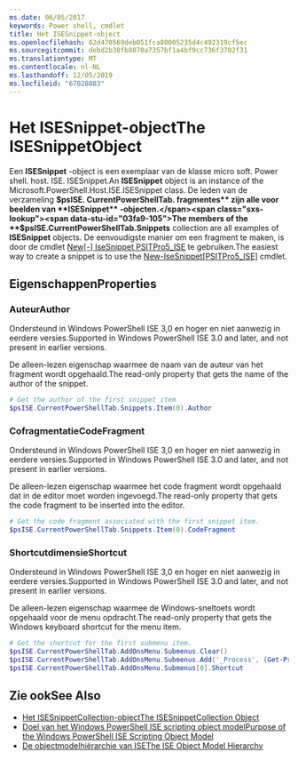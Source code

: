 ```yaml
---
ms.date: 06/05/2017
keywords: Power shell, cmdlet
title: Het ISESnippet-object
ms.openlocfilehash: 62d470569deb051fca80005235d4c492319cf5ec
ms.sourcegitcommit: debd2b38fb8070a7357bf1a4bf9cc736f3702f31
ms.translationtype: MT
ms.contentlocale: nl-NL
ms.lasthandoff: 12/05/2019
ms.locfileid: "67028883"
---
```

# <a name="the-isesnippetobject"></a><span data-ttu-id="03fa9-103">Het ISESnippet-object</span><span class="sxs-lookup"><span data-stu-id="03fa9-103">The ISESnippetObject</span></span>

<span data-ttu-id="03fa9-104">Een **ISESnippet** -object is een exemplaar van de klasse micro soft. Power shell. host. ISE. ISESnippet.</span><span class="sxs-lookup"><span data-stu-id="03fa9-104">An **ISESnippet** object is an instance of the Microsoft.PowerShell.Host.ISE.ISESnippet class.</span></span> <span data-ttu-id="03fa9-105">De leden van de verzameling **$psISE. CurrentPowerShellTab. fragmentes** zijn alle voor beelden van **ISESnippet** -objecten.</span><span class="sxs-lookup"><span data-stu-id="03fa9-105">The members of the **$psISE.CurrentPowerShellTab.Snippets** collection are all examples of **ISESnippet** objects.</span></span> <span data-ttu-id="03fa9-106">De eenvoudigste manier om een fragment te maken, is door de cmdlet [New&#91;-&#93; IseSnippet PSITPro5_ISE](https://technet.microsoft.com/library/0a6339a3-2683-4a8e-8929-90ad9a95c3e0) te gebruiken.</span><span class="sxs-lookup"><span data-stu-id="03fa9-106">The easiest way to create a snippet is to use the [New-IseSnippet&#91;PSITPro5_ISE&#93;](https://technet.microsoft.com/library/0a6339a3-2683-4a8e-8929-90ad9a95c3e0) cmdlet.</span></span>

## <a name="properties"></a><span data-ttu-id="03fa9-107">Eigenschappen</span><span class="sxs-lookup"><span data-stu-id="03fa9-107">Properties</span></span>

### <a name="author"></a><span data-ttu-id="03fa9-108">Auteur</span><span class="sxs-lookup"><span data-stu-id="03fa9-108">Author</span></span>

<span data-ttu-id="03fa9-109">Ondersteund in Windows PowerShell ISE 3,0 en hoger en niet aanwezig in eerdere versies.</span><span class="sxs-lookup"><span data-stu-id="03fa9-109">Supported in Windows PowerShell ISE 3.0 and later, and not present in earlier versions.</span></span>

<span data-ttu-id="03fa9-110">De alleen-lezen eigenschap waarmee de naam van de auteur van het fragment wordt opgehaald.</span><span class="sxs-lookup"><span data-stu-id="03fa9-110">The read-only property that gets the name of the author of the snippet.</span></span>

```powershell
# Get the author of the first snippet item
$psISE.CurrentPowerShellTab.Snippets.Item(0).Author
```

### <a name="codefragment"></a><span data-ttu-id="03fa9-111">Cofragmentatie</span><span class="sxs-lookup"><span data-stu-id="03fa9-111">CodeFragment</span></span>

<span data-ttu-id="03fa9-112">Ondersteund in Windows PowerShell ISE 3,0 en hoger en niet aanwezig in eerdere versies.</span><span class="sxs-lookup"><span data-stu-id="03fa9-112">Supported in Windows PowerShell ISE 3.0 and later, and not present in earlier versions.</span></span>

<span data-ttu-id="03fa9-113">De alleen-lezen eigenschap waarmee het code fragment wordt opgehaald dat in de editor moet worden ingevoegd.</span><span class="sxs-lookup"><span data-stu-id="03fa9-113">The read-only property that gets the code fragment to be inserted into the editor.</span></span>

```powershell
# Get the code fragment associated with the first snippet item.
$psISE.CurrentPowerShellTab.Snippets.Item(0).CodeFragment
```

### <a name="shortcut"></a><span data-ttu-id="03fa9-114">Shortcutdimensie</span><span class="sxs-lookup"><span data-stu-id="03fa9-114">Shortcut</span></span>

<span data-ttu-id="03fa9-115">Ondersteund in Windows PowerShell ISE 3,0 en hoger en niet aanwezig in eerdere versies.</span><span class="sxs-lookup"><span data-stu-id="03fa9-115">Supported in Windows PowerShell ISE 3.0 and later, and not present in earlier versions.</span></span>

<span data-ttu-id="03fa9-116">De alleen-lezen eigenschap waarmee de Windows-sneltoets wordt opgehaald voor de menu opdracht.</span><span class="sxs-lookup"><span data-stu-id="03fa9-116">The read-only property that gets the Windows keyboard shortcut for the menu item.</span></span>

```powershell
# Get the shortcut for the first submenu item.
$psISE.CurrentPowerShellTab.AddOnsMenu.Submenus.Clear()
$psISE.CurrentPowerShellTab.AddOnsMenu.Submenus.Add('_Process', {Get-Process}, 'Alt+P')
$psISE.CurrentPowerShellTab.AddOnsMenu.Submenus[0].Shortcut
```

## <a name="see-also"></a><span data-ttu-id="03fa9-117">Zie ook</span><span class="sxs-lookup"><span data-stu-id="03fa9-117">See Also</span></span>

- [<span data-ttu-id="03fa9-118">Het ISESnippetCollection-object</span><span class="sxs-lookup"><span data-stu-id="03fa9-118">The ISESnippetCollection Object</span></span>](The-ISESnippetCollection-Object.md)
- [<span data-ttu-id="03fa9-119">Doel van het Windows PowerShell ISE scripting object model</span><span class="sxs-lookup"><span data-stu-id="03fa9-119">Purpose of the Windows PowerShell ISE Scripting Object Model</span></span>](purpose-of-the-windows-powershell-ise-scripting-object-model.md)
- [<span data-ttu-id="03fa9-120">De objectmodelhiërarchie van ISE</span><span class="sxs-lookup"><span data-stu-id="03fa9-120">The ISE Object Model Hierarchy</span></span>](The-ISE-Object-Model-Hierarchy.md)
